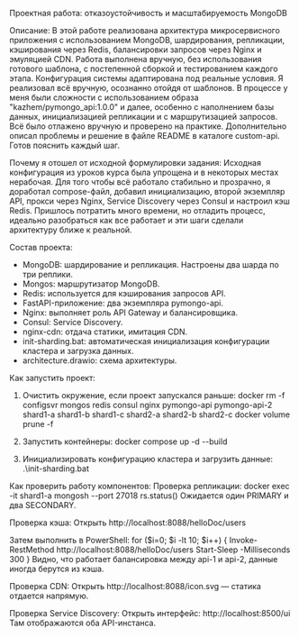 Проектная работа: отказоустойчивость и масштабируемость MongoDB

Описание:
В этой работе реализована архитектура микросервисного приложения с использованием MongoDB, шардирования, репликации, кэширования через Redis, балансировки запросов через Nginx и эмуляцией CDN. Работа выполнена вручную, без использования готового шаблона, с постепенной сборкой и тестированием каждого этапа. Конфигурация системы адаптирована под реальные условия.
Я реализовал всё вручную, осознанно отойдя от шаблонов. В процессе у меня были сложности с использованием образа "kazhem/pymongo_api:1.0.0" и далее, особенно с наполнением базы данных, инициализацией репликации и с маршрутизацией запросов. Всё было отлажено вручную и проверено на практике. Дополнительно описал проблемы и решение в файле README в каталоге custom-api. Готов пояснить каждый шаг.

Почему я отошел от исходной формулировки задания:
Исходная конфигурация из уроков курса была упрощена и в некоторых местах нерабочая. Для того чтобы всё работало стабильно и прозрачно, я доработал compose-файл, добавил инициализацию, второй экземпляр API, прокси через Nginx, Service Discovery через Consul и настроил кэш Redis. Пришлось потратить много времени, но отладить процесс, идеально разобраться как все работает и эти шаги сделали архитектуру ближе к реальной.

Состав проекта:
- MongoDB: шардирование и репликация. Настроены два шарда по три реплики.
- Mongos: маршрутизатор MongoDB.
- Redis: используется для кэширования запросов API.
- FastAPI-приложение: два экземпляра pymongo-api.
- Nginx: выполняет роль API Gateway и балансировщика.
- Consul: Service Discovery.
- nginx-cdn: отдача статики, имитация CDN.
- init-sharding.bat: автоматическая инициализация конфигурации кластера и загрузка данных.
- architecture.drawio: схема архитектуры.

Как запустить проект:
1. Очистить окружение, если проект запускался раньше:
docker rm -f configsvr mongos redis consul nginx pymongo-api pymongo-api-2 shard1-a shard1-b shard1-c shard2-a shard2-b shard2-c
docker volume prune -f

2. Запустить контейнеры:
docker compose up -d --build

3. Инициализировать конфигурацию кластера и загрузить данные:
.\init-sharding.bat

Как проверить работу компонентов:
Проверка репликации:
docker exec -it shard1-a mongosh --port 27018
rs.status()
Ожидается один PRIMARY и два SECONDARY.

Проверка кэша:
Открыть http://localhost:8088/helloDoc/users

Затем выполнить в PowerShell:
for ($i=0; $i -lt 10; $i++) {
  Invoke-RestMethod http://localhost:8088/helloDoc/users
  Start-Sleep -Milliseconds 300
}
Видно, что работает балансировка между api-1 и api-2, данные иногда берутся из кэша.

Проверка CDN:
Открыть http://localhost:8088/icon.svg — статика отдается напрямую.

Проверка Service Discovery:
Открыть интерфейс: http://localhost:8500/ui
Там отображаются оба API-инстанса.


